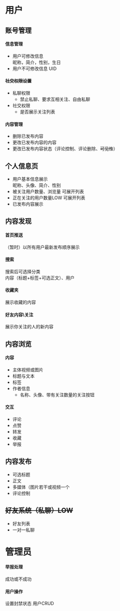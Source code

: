 # 用户

## 账号管理
#### 信息管理
*   用户可修改信息  
    昵称，简介，性别，生日
*   用户不可修改信息
    UID
#### ~~社交权限设置~~
*   私聊权限
    *   禁止私聊、要求互相关注、自由私聊
*   社交权限
    *   是否展示关注列表
#### 内容管理
*   删除已发布内容
*   更改已发布内容的内容
*   更改已发布内容状态（评论控制、评论删除、~~可见性~~）
## 个人信息页
*   用户基本信息展示  
    昵称、头像、简介、性别
*   被关注用户数量、浏览量
    可展开列表
*   正在关注的用户数量LOW
    可展开列表
*   已发布内容展示

## 内容发现
#### 首页推送
（暂时）以所有用户最新发布顺序展示
#### 搜索
搜索后可选择分类  
内容（标题+标签+可选正文）、用户
#### 收藏夹 
展示收藏的内容
#### 好友内容\关注
展示你关注的人的新内容

## 内容浏览
#### 内容
*   主体视频或图片
*   标题与文本
*   标签
*   作者信息
    *   名称、头像、带有关注数量的关注按钮
#### 交互
*   评论
*   点赞
*   转发
*   收藏
*   举报

## 内容发布
*   可选标题
*   正文
*   多媒体（图片若干或视频一个
*   评论控制

## ~~好友系统（私聊）LOW~~
*   好友列表
*   一对一私聊


# 管理员
#### 举报处理
成功或不成功
#### 用户操作
设置封禁状态
用户CRUD